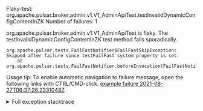         
Flaky-test: org.apache.pulsar.broker.admin.v1.V1_AdminApiTest.testInvalidDynamicConfigContentInZK
Number of failures: 1

org.apache.pulsar.broker.admin.v1.V1_AdminApiTest is flaky. The testInvalidDynamicConfigContentInZK test method fails sporadically.

```
org.apache.pulsar.tests.FailFastNotifier$FailFastSkipException: Skipped after failure since testFailFast system property is set.
	at org.apache.pulsar.tests.FailFastNotifier.beforeInvocation(FailFastNotifier.java:88)

```

Usage tip: To enable automatic navigation to failure message, open the following links with CTRL/CMD-click.
[example failure 2021-08-27T06:37:26.2331048Z](https://github.com/apache/pulsar/runs/3440411059?check_suite_focus=true#step:9:807)


<details>
<summary>Full exception stacktrace</summary>
<code><pre>
org.apache.pulsar.tests.FailFastNotifier$FailFastSkipException: Skipped after failure since testFailFast system property is set.
	at org.apache.pulsar.tests.FailFastNotifier.beforeInvocation(FailFastNotifier.java:88)

</pre></code>
</details>

